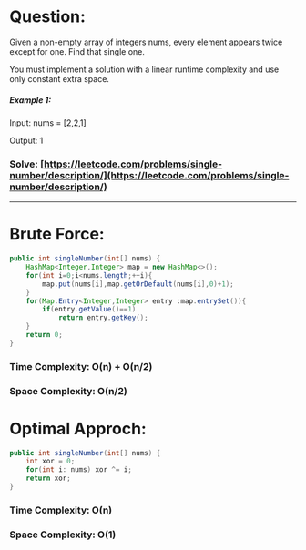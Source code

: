 # Question:

Given a non-empty array of integers nums, every element appears twice except for one. Find that single one.

You must implement a solution with a linear runtime complexity and use only constant extra space.
 

##### Example 1:

Input: nums = [2,2,1]

Output: 1

### Solve: [https://leetcode.com/problems/single-number/description/](https://leetcode.com/problems/single-number/description/)

***

# Brute Force:

``` java
public int singleNumber(int[] nums) {
    HashMap<Integer,Integer> map = new HashMap<>();
    for(int i=0;i<nums.length;++i){
        map.put(nums[i],map.getOrDefault(nums[i],0)+1);
    }
    for(Map.Entry<Integer,Integer> entry :map.entrySet()){
        if(entry.getValue()==1) 
            return entry.getKey();
    }
    return 0;
}
```

### Time Complexity: O(n) + O(n/2)
### Space Complexity: O(n/2)

# Optimal Approch:

``` java
public int singleNumber(int[] nums) {
    int xor = 0;
    for(int i: nums) xor ^= i;
    return xor;
}
```

### Time Complexity: O(n)
### Space Complexity: O(1)